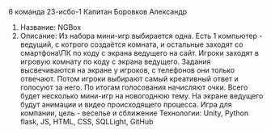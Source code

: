 6 команда 23-исбо-1
Капитан Боровков Александр
1) Название: NGBox
2) Описание: Из набора мини-игр выбирается одна. Есть 1 компьютер - ведущий, с котрого создаётся комната, и остальные заходят со смартфона\ПК по коду с экрана ведущего на сайт. Игроки заходят в игровую комнату по коду с экрана ведущего. Задания высвечиваются на экране у игроков, с телефонов они только отвечают. Потом игроки выбирают самый креативный ответ и голосуют за него. По итогам голосования начисляют очки. Всего будет несколько мини-игр на новогоднюю тему. На экране ведущего будут анимации и видео происходящего процесса. Игра для компании, цель - веселье и сближение
Технологии: Unity, Python flask, JS, HTML, CSS, SQLLight, GitHub

